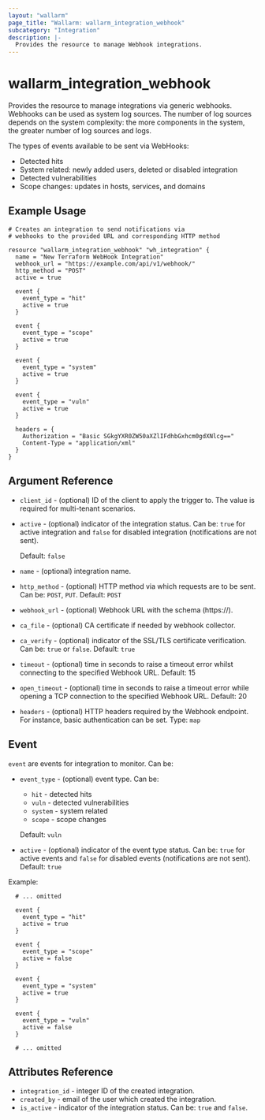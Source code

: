 ```yaml
---
layout: "wallarm"
page_title: "Wallarm: wallarm_integration_webhook"
subcategory: "Integration"
description: |-
  Provides the resource to manage Webhook integrations.
---
```


# wallarm_integration_webhook

Provides the resource to manage integrations via generic webhooks. Webhooks can be used as system log sources. The number of log sources depends on the system complexity: the more components in the system, the greater number of log sources and logs.

The types of events available to be sent via WebHooks:
- Detected hits
- System related: newly added users, deleted or disabled integration
- Detected vulnerabilities
- Scope changes: updates in hosts, services, and domains

## Example Usage

```hcl
# Creates an integration to send notifications via
# webhooks to the provided URL and corresponding HTTP method

resource "wallarm_integration_webhook" "wh_integration" {
  name = "New Terraform WebHook Integration"
  webhook_url = "https://example.com/api/v1/webhook/"
  http_method = "POST"
  active = true
  
  event {
    event_type = "hit"
    active = true
  }

  event {
    event_type = "scope"
    active = true
  }

  event {
    event_type = "system"
    active = true
  }
  
  event {
    event_type = "vuln"
    active = true
  }

  headers = {
    Authorization = "Basic SGkgYXR0ZW50aXZlIFdhbGxhcm0gdXNlcg=="
    Content-Type = "application/xml"
  }
}
```


## Argument Reference

* `client_id` - (optional) ID of the client to apply the trigger to. The value is required for multi-tenant scenarios.
* `active` - (optional) indicator of the integration status. Can be: `true` for active integration and `false` for disabled integration (notifications are not sent).

  Default: `false`
* `name` - (optional) integration name.
* `http_method` - (optional) HTTP method via which requests are to be sent. Can be: `POST`, `PUT`. 
Default: `POST`
* `webhook_url` - (optional) Webhook URL with the schema (https://).
* `ca_file` - (optional) CA certificate if needed by webhook collector.
* `ca_verify` - (optional) indicator of the SSL/TLS certificate verification. Can be: `true` or `false`.
Default: `true`
* `timeout` - (optional) time in seconds to raise a timeout error whilst connecting to the specified Webhook URL. 
Default: 15
* `open_timeout` - (optional) time in seconds to raise a timeout error while opening a TCP connection to the specified Webhook URL.
Default: 20
* `headers` - (optional) HTTP headers required by the Webhook endpoint. For instance, basic authentication can be set. 
Type: `map`

## Event

`event` are events for integration to monitor. Can be:

* `event_type` - (optional) event type. Can be:
  - `hit` - detected hits
  - `vuln` - detected vulnerabilities
  - `system` - system related
  - `scope` - scope changes

  Default: `vuln`
* `active` - (optional) indicator of the event type status. Can be: `true` for active events and `false` for disabled events (notifications are not sent). 
Default: `true`


Example:

```hcl
  # ... omitted

  event {
    event_type = "hit"
    active = true
  }

  event {
    event_type = "scope"
    active = false
  }

  event {
    event_type = "system"
    active = true
  }
  
  event {
    event_type = "vuln"
    active = false
  }

  # ... omitted
```

## Attributes Reference

* `integration_id` - integer ID of the created integration.
* `created_by` - email of the user which created the integration.
* `is_active` - indicator of the integration status. Can be: `true` and `false`.
